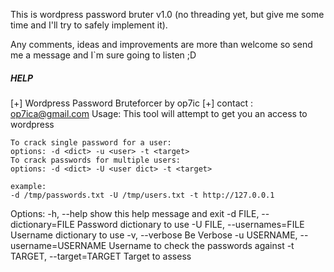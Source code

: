 
This is wordpress password bruter v1.0 (no threading yet, but give me some time and I'll try to safely implement it).

Any comments, ideas and improvements are more than welcome so send me a message and I`m sure going to listen ;D


##### HELP #####

[+] Wordpress Password Bruteforcer by op7ic
[+] contact : op7ica@gmail.com
Usage:
    This tool will attempt to get you an access to wordpress 

    To crack single password for a user:
    options: -d <dict> -u <user> -t <target>
    To crack passwords for multiple users:
    options: -d <dict> -U <user dict> -t <target>
     
    example:
    -d /tmp/passwords.txt -U /tmp/users.txt -t http://127.0.0.1
   
Options:
  -h, --help            show this help message and exit
  -d FILE, --dictionary=FILE
                        Password dictionary to use
  -U FILE, --usernames=FILE
                        Username dictionary to use
  -v, --verbose         Be Verbose
  -u USERNAME, --username=USERNAME
                        Username to check the passwords against
  -t TARGET, --target=TARGET
                        Target to assess
                        
                        
